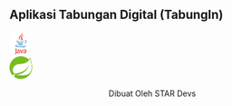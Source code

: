 ## Aplikasi Tabungan Digital (TabungIn)
<div>
<p align="center"> 

  <img src="https://github.com/devicons/devicon/blob/master/icons/java/java-original-wordmark.svg" title="java" alt="dart" width="40" height="40"/>&nbsp; <br>
  <img src="https://github.com/devicons/devicon/blob/master/icons/spring/spring-original.svg" title="java" alt="dart" width="40" height="40"/>&nbsp; <br>

</p>
</div>
<p align="center"> 
  Dibuat Oleh STAR Devs<br>
</p>
